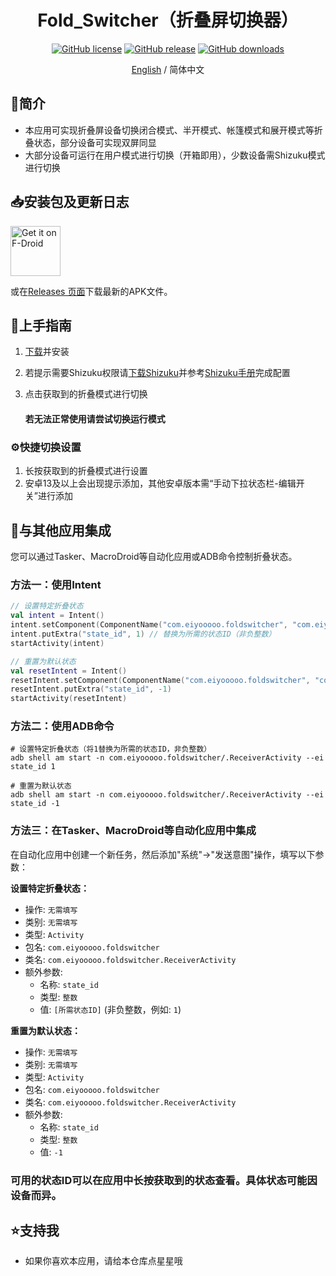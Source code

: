 <div align="center">

<h1 align="center">Fold_Switcher（折叠屏切换器）</h1>

[![GitHub license][license-shield]][license-url]
[![GitHub release][releases-shield]][releases-url]
[![GitHub downloads][downloads-shield]][downloads-url]

[English](./README.md) / 简体中文

</div>

## 👋简介
- 本应用可实现折叠屏设备切换闭合模式、半开模式、帐篷模式和展开模式等折叠状态，部分设备可实现双屏同显
- 大部分设备可运行在用户模式进行切换（开箱即用），少数设备需Shizuku模式进行切换

## 📥安装包及更新日志

[<img src="https://fdroid.gitlab.io/artwork/badge/get-it-on.png"
     alt="Get it on F-Droid"
     height="80">](https://f-droid.org/packages/com.eiyooooo.foldswitcher/)

或在[Releases 页面](https://github.com/eiyooooo/Fold_Switcher/releases/latest)下载最新的APK文件。

## 🚀上手指南

1. [下载](#安装包及更新日志)并安装
2. 若提示需要Shizuku权限请[下载Shizuku](https://shizuku.rikka.app/zh-hans/download/)并参考[Shizuku手册](https://shizuku.rikka.app/zh-hans/guide/setup/)完成配置
3. 点击获取到的折叠模式进行切换

    #### 若无法正常使用请尝试切换运行模式

### ⚙️快捷切换设置

1. 长按获取到的折叠模式进行设置
2. 安卓13及以上会出现提示添加，其他安卓版本需“手动下拉状态栏-编辑开关”进行添加

## 🔄与其他应用集成

您可以通过Tasker、MacroDroid等自动化应用或ADB命令控制折叠状态。

### 方法一：使用Intent

```kotlin
// 设置特定折叠状态
val intent = Intent()
intent.setComponent(ComponentName("com.eiyooooo.foldswitcher", "com.eiyooooo.foldswitcher.ReceiverActivity"))
intent.putExtra("state_id", 1) // 替换为所需的状态ID（非负整数）
startActivity(intent)

// 重置为默认状态
val resetIntent = Intent()
resetIntent.setComponent(ComponentName("com.eiyooooo.foldswitcher", "com.eiyooooo.foldswitcher.ReceiverActivity"))
resetIntent.putExtra("state_id", -1)
startActivity(resetIntent)
```

### 方法二：使用ADB命令

```shell
# 设置特定折叠状态（将1替换为所需的状态ID，非负整数）
adb shell am start -n com.eiyooooo.foldswitcher/.ReceiverActivity --ei state_id 1

# 重置为默认状态
adb shell am start -n com.eiyooooo.foldswitcher/.ReceiverActivity --ei state_id -1
```

### 方法三：在Tasker、MacroDroid等自动化应用中集成

在自动化应用中创建一个新任务，然后添加"系统"→"发送意图"操作，填写以下参数：

**设置特定折叠状态：**
- 操作: `无需填写`
- 类别: `无需填写`
- 类型: `Activity`
- 包名: `com.eiyooooo.foldswitcher`
- 类名: `com.eiyooooo.foldswitcher.ReceiverActivity`
- 额外参数:
  - 名称: `state_id`
  - 类型: `整数`
  - 值: `[所需状态ID]` (非负整数，例如: `1`)

**重置为默认状态：**
- 操作: `无需填写`
- 类别: `无需填写`
- 类型: `Activity`
- 包名: `com.eiyooooo.foldswitcher`
- 类名: `com.eiyooooo.foldswitcher.ReceiverActivity`
- 额外参数:
  - 名称: `state_id`
  - 类型: `整数`
  - 值: `-1`

### 可用的状态ID可以在应用中长按获取到的状态查看。具体状态可能因设备而异。

## ⭐支持我
- 如果你喜欢本应用，请给本仓库点星星哦

<!-- links -->
[your-project-path]:eiyooooo/Fold_Switcher
[license-shield]: https://img.shields.io/github/license/eiyooooo/Fold_Switcher.svg
[license-url]: https://github.com/eiyooooo/Fold_Switcher/blob/main/LICENSE
[releases-shield]: https://img.shields.io/github/release/eiyooooo/Fold_Switcher.svg
[releases-url]: https://github.com/eiyooooo/Fold_Switcher/releases
[downloads-shield]: https://img.shields.io/github/downloads/eiyooooo/Fold_Switcher/total.svg
[downloads-url]: https://github.com/eiyooooo/Fold_Switcher/releases
